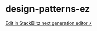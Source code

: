 # design-patterns-ez

[Edit in StackBlitz next generation editor ⚡️](https://stackblitz.com/~/github.com/loic-b/design-patterns-ez)
